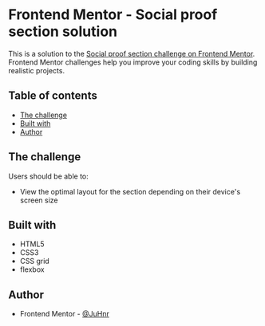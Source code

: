 # Frontend Mentor - Social proof section solution

This is a solution to the [Social proof section challenge on Frontend Mentor](https://www.frontendmentor.io/challenges/social-proof-section-6e0qTv_bA). Frontend Mentor challenges help you improve your coding skills by building realistic projects. 

## Table of contents


- [The challenge](#the-challenge)
- [Built with](#built-with)
- [Author](#author)


## The challenge

Users should be able to:

- View the optimal layout for the section depending on their device's screen size

## Built with

- HTML5
- CSS3
- CSS grid
- flexbox


## Author

- Frontend Mentor - [@JuHnr](https://www.frontendmentor.io/profile/JuHnr)
